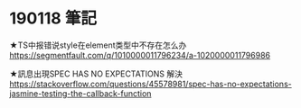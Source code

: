 # 190118 筆記
★TS中报错说style在element类型中不存在怎么办<br />
https://segmentfault.com/q/1010000011796234/a-1020000011796986<br />

★訊息出現SPEC HAS NO EXPECTATIONS 解決<br />
https://stackoverflow.com/questions/45578981/spec-has-no-expectations-jasmine-testing-the-callback-function<br />

